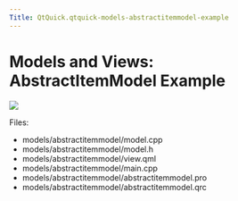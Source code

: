 ```yaml
---
Title: QtQuick.qtquick-models-abstractitemmodel-example
---
```

        
Models and Views: AbstractItemModel Example
===========================================

<span class="subtitle"></span>
<span id="details"></span>
![](https://developer.ubuntu.com/static/devportal_uploaded/f1dc3639-6232-42be-a1c9-68c9297b50d8-api/apps/qml/sdk-15.04.1/qtquick-models-abstractitemmodel-example/images/qml-abstractitemmodel-example.png)

Files:

-   models/abstractitemmodel/model.cpp
-   models/abstractitemmodel/model.h
-   models/abstractitemmodel/view.qml
-   models/abstractitemmodel/main.cpp
-   models/abstractitemmodel/abstractitemmodel.pro
-   models/abstractitemmodel/abstractitemmodel.qrc

